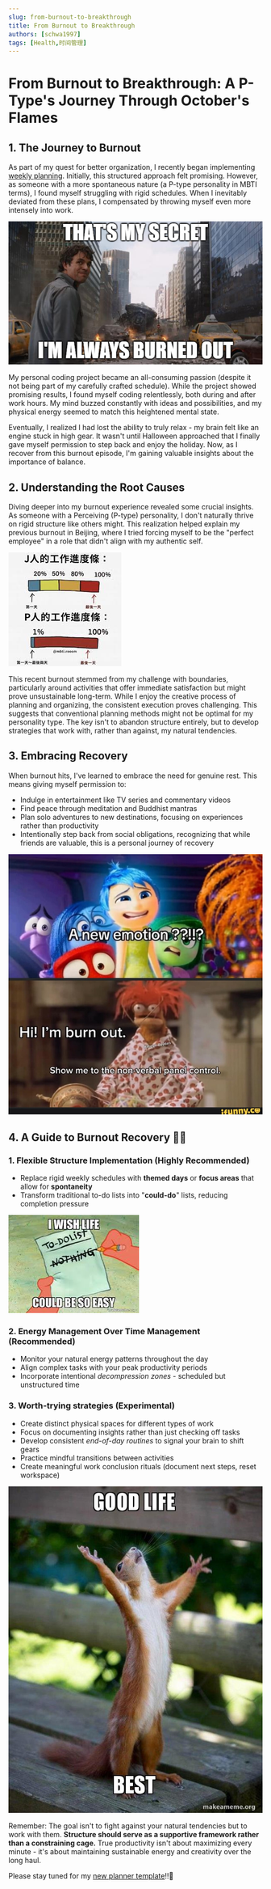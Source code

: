 ```yaml
---
slug: from-burnout-to-breakthrough
title: From Burnout to Breakthrough
authors: [schwa1997]
tags: [Health,时间管理]
---
```


# From Burnout to Breakthrough: A P-Type's Journey Through October's Flames

## 1. The Journey to Burnout
As part of my quest for better organization, I recently began implementing [weekly planning](/blog/2024-10-30-planner.md). Initially, this structured approach felt promising. However, as someone with a more spontaneous nature (a P-type personality in MBTI terms), I found myself struggling with rigid schedules. When I inevitably deviated from these plans, I compensated by throwing myself even more intensely into work.

![Burnout Cycle](./burnout.png)

My personal coding project became an all-consuming passion (despite it not being part of my carefully crafted schedule). While the project showed promising results, I found myself coding relentlessly, both during and after work hours. My mind buzzed constantly with ideas and possibilities, and my physical energy seemed to match this heightened mental state.

Eventually, I realized I had lost the ability to truly relax - my brain felt like an engine stuck in high gear. It wasn't until Halloween approached that I finally gave myself permission to step back and enjoy the holiday. Now, as I recover from this burnout episode, I'm gaining valuable insights about the importance of balance.

## 2. Understanding the Root Causes
Diving deeper into my burnout experience revealed some crucial insights. As someone with a Perceiving (P-type) personality, I don't naturally thrive on rigid structure like others might. This realization helped explain my previous burnout in Beijing, where I tried forcing myself to be the "perfect employee" in a role that didn't align with my authentic self.

![work as a P人](./image2.jpg)

This recent burnout stemmed from my challenge with boundaries, particularly around activities that offer immediate satisfaction but might prove unsustainable long-term. While I enjoy the creative process of planning and organizing, the consistent execution proves challenging. This suggests that conventional planning methods might not be optimal for my personality type. The key isn't to abandon structure entirely, but to develop strategies that work with, rather than against, my natural tendencies.

## 3. Embracing Recovery
When burnout hits, I've learned to embrace the need for genuine rest. This means giving myself permission to:
- Indulge in entertainment like TV series and commentary videos
- Find peace through meditation and Buddhist mantras
- Plan solo adventures to new destinations, focusing on experiences rather than productivity
- Intentionally step back from social obligations, recognizing that while friends are valuable, this is a personal journey of recovery

![burnout recovery](./burnout.jpg)

## 4. A Guide to Burnout Recovery 🧘‍♀️

### 1. Flexible Structure Implementation (Highly Recommended) 
- Replace rigid weekly schedules with **themed days** or **focus areas** that allow for **spontaneity**
- Transform traditional to-do lists into "**could-do**" lists, reducing completion pressure

![to-do list](./image3.jpg)

### 2. Energy Management Over Time Management (Recommended) 
- Monitor your natural energy patterns throughout the day
- Align complex tasks with your peak productivity periods
- Incorporate intentional _decompression zones_ - scheduled but unstructured time

### 3. Worth-trying strategies (Experimental) 
- Create distinct physical spaces for different types of work
- Focus on documenting insights rather than just checking off tasks
- Develop consistent _end-of-day routines_ to signal your brain to shift gears
- Practice mindful transitions between activities
- Create meaningful work conclusion rituals (document next steps, reset workspace)


![happy life](./image4.jpg)

Remember: The goal isn't to fight against your natural tendencies but to work with them. **Structure should serve as a supportive framework rather than a constraining cage.** True productivity isn't about maximizing every minute - it's about maintaining sustainable energy and creativity over the long haul.


Please stay tuned for my [new planner template](/blog/new-planner-template)!!🥳
